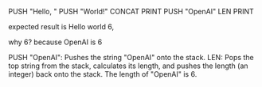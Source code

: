 PUSH "Hello, "
PUSH "World!"
CONCAT
PRINT
PUSH "OpenAI"
LEN
PRINT

expected result is 
Hello world
6,

why 6? because OpenAI is 6 

PUSH "OpenAI": Pushes the string "OpenAI" onto the stack.
LEN: Pops the top string from the stack, calculates its length, and pushes the length (an integer) back onto the stack. The length of "OpenAI" is 6.